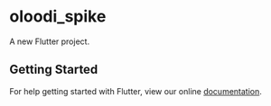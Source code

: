 # oloodi_spike

A new Flutter project.

## Getting Started

For help getting started with Flutter, view our online
[documentation](http://flutter.io/).
